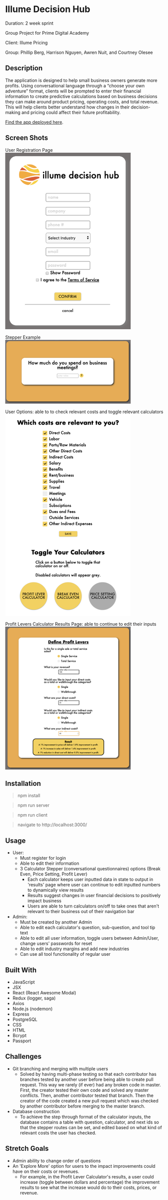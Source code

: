 # Illume Decision Hub
Duration: 2 week sprint

Group Project for Prime Digital Academy 

Client: Illume Pricing

Group: Phillip Berg, Harrison Nguyen, Awren Nuit, and Courtney Olesee

## Description
The application is designed to help small business owners generate more profits. Using conversational language through a “choose your own adventure” format, clients will be prompted to enter their financial information to create predictive calculations based on business decisions they can make around product pricing, operating costs, and total revenue. This will help clients better understand how changes in their decision-making and pricing could affect their future profitability.

[Find the app deployed here](https://illume-decision-hub.herokuapp.com/).

## Screen Shots
User Registration Page <br/>
<img src=public/ScreenShots/register.png width="400" alt="Register Page"/>


Stepper Example <br/>
<img src=public/ScreenShots/stepper.png width="400" alt="Stepper Example"/>


User Options: able to to check relevant costs and toggle relevant calculators 
<img src=public/ScreenShots/useroptions.png width="400" alt="User Options"/> 


Profit Levers Calculator Results Page: able to continue to edit their inputs
<img src=public/ScreenShots/resultspage.png width="400" alt="Results Page"/>

## Installation
> npm install 

> npm run server

> npm run client

> navigate to http://localhost:3000/

## Usage 
- User:
    - Must register for login
    - Able to edit their information
    - 3 Calculator Stepper (conversational questionnaires) options (Break Even, Price Setting, Profit Lever)
        - Each calculator keeps user inputted data in state to output in 'results' page where user can continue to edit inputted numbers to dynamically view results 
        - Results suggest changes in user financial decisions to positively impact business
        - Users are able to turn calculators on/off to take ones that aren't relevant to their business out of their navigation bar
- Admin:
    - Must be created by another Admin
    - Able to edit each calculator's question, sub-question, and tool tip text
    - Able to edit all user information, toggle users between Admin/User, change users' passwords for reset
    - Able to edit industry margins and add new industries
    - Can use all tool functionality of regular user

## Built With
- JavaScript
- JSX
- React (React Awesome Modal)
- Redux (logger, saga)
- Axios
- Node.js (nodemon)
- Express
- PostgreSQL
- CSS
- HTML
- Bcrypt
- Passport

## Challenges
- Git branching and merging with multiple users
    - Solved by having multi-phase testing so that each contributor has branches tested by another user before being able to create pull request. This way we rarely (if ever) had any broken code in master. First, the creator tested their own code and solved any master conflicts. Then, another contributor tested that branch. Then the creator of the code created a new pull request which was checked by another contributor before merging to the master branch. 
- Database construction 
    - To achieve the step through format of the calculator inputs, the database contains a table with question, calculator, and next ids so that the stepper routes can be set, and edited based on what kind of relevant costs the user has checked. 

## Stretch Goals
- Admin ability to change order of questions 
- An 'Explore More' option for users to the impact improvements could have on their costs or revenues.
    - For example, in the Profit Lever Calculator's results, a user could increase (toggle between dollars and percentage) the improvement results to see what the increase would do to their costs, prices, or revenue.